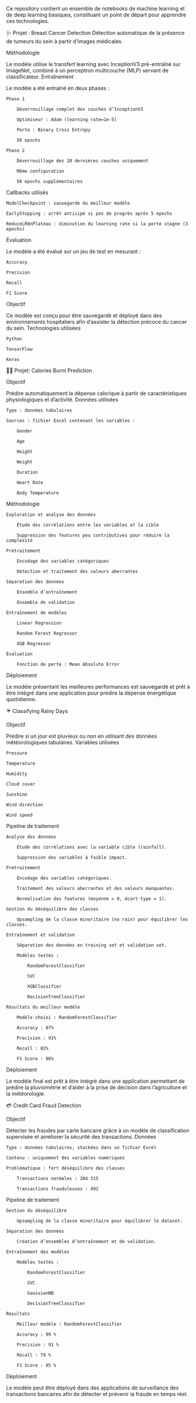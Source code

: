 Ce repository contient un ensemble de notebooks de machine learning et de deep learning basiques, constituant un point de départ pour apprendre ces technologies.


🩺 Projet : Breast Cancer Detection
Détection automatique de la présence de tumeurs du sein à partir d’images médicales.


Méthodologie

Le modèle utilise le transfert learning avec InceptionV3 pré-entraîné sur ImageNet, combiné à un perceptron multicouche (MLP) servant de classificateur.
Entraînement

Le modèle a été entraîné en deux phases :

    Phase 1

        Déverrouillage complet des couches d’InceptionV3

        Optimiseur : Adam (learning rate=1e-5)

        Perte : Binary Cross Entropy

        50 epochs

    Phase 2

        Déverrouillage des 20 dernières couches uniquement

        Même configuration

        50 epochs supplémentaires

Callbacks utilisés

    ModelCheckpoint : sauvegarde du meilleur modèle

    EarlyStopping : arrêt anticipé si pas de progrès après 5 epochs

    ReduceLROnPlateau : diminution du learning rate si la perte stagne (3 epochs)

Évaluation

Le modèle a été évalué sur un jeu de test en mesurant :

    Accuracy

    Precision

    Recall

    F1 Score

Objectif

Ce modèle est conçu pour être sauvegardé et déployé dans des environnements hospitaliers afin d’assister la détection précoce du cancer du sein.
Technologies utilisées

    Python

    TensorFlow

    Keras
    
🏃‍♂️ Projet: Calories Burnt Prediction

Objectif

Prédire automatiquement la dépense calorique à partir de caractéristiques physiologiques et d’activité.
Données utilisées

    Type : données tabulaires

    Sources : fichier Excel contenant les variables :

        Gender

        Age

        Height

        Weight

        Duration

        Heart Rate

        Body Temperature

Méthodologie

    Exploration et analyse des données

        Étude des corrélations entre les variables et la cible

        Suppression des features peu contributives pour réduire la complexité

    Prétraitement

        Encodage des variables catégoriques

        Détection et traitement des valeurs aberrantes

    Séparation des données

        Ensemble d’entraînement

        Ensemble de validation

    Entraînement de modèles

        Linear Regression

        Random Forest Regressor

        XGB Regressor

    Évaluation

        Fonction de perte : Mean Absolute Error

Déploiement

Le modèle présentant les meilleures performances est sauvegardé et prêt à être intégré dans une application pour prédire la dépense
énergétique quotidienne.

☔ Classifying Rainy Days

Objectif

Prédire si un jour est pluvieux ou non en utilisant des données météorologiques tabulaires.
Variables utilisées

    Pressure

    Temperature

    Humidity

    Cloud cover

    Sunshine

    Wind direction

    Wind speed

Pipeline de traitement

    Analyse des données

        Étude des corrélations avec la variable cible (rainfall).

        Suppression des variables à faible impact.

    Prétraitement

        Encodage des variables catégoriques.

        Traitement des valeurs aberrantes et des valeurs manquantes.

        Normalisation des features (moyenne = 0, écart-type = 1).

    Gestion du déséquilibre des classes

        Upsampling de la classe minoritaire (no rain) pour équilibrer les classes.

    Entraînement et validation

        Séparation des données en training set et validation set.

        Modèles testés :

            RandomForestClassifier

            SVC

            XGBClassifier

            DecisionTreeClassifier

    Résultats du meilleur modèle

        Modèle choisi : RandomForestClassifier

        Accuracy : 87%

        Precision : 91%

        Recall : 82%

        F1 Score : 86%

Déploiement

Le modèle final est prêt à être intégré dans une application permettant de prédire la pluviométrie et d’aider à la prise de décision dans l’agriculture et la météorologie.

💳 Credit Card Fraud Detection

Objectif

Détecter les fraudes par carte bancaire grâce à un modèle de classification supervisée et améliorer la sécurité des transactions.
Données

    Type : données tabulaires, stockées dans un fichier Excel

    Contenu : uniquement des variables numériques

    Problématique : fort déséquilibre des classes

        Transactions normales : 284 315

        Transactions frauduleuses : 492

Pipeline de traitement

    Gestion du déséquilibre

        Upsampling de la classe minoritaire pour équilibrer le dataset.

    Séparation des données

        Création d’ensembles d’entraînement et de validation.

    Entraînement des modèles

        Modèles testés :

            RandomForestClassifier

            SVC

            GaussianNB

            DecisionTreeClassifier

    Résultats

        Meilleur modèle : RandomForestClassifier

        Accuracy : 99 %

        Precision : 91 %

        Recall : 79 %

        F1 Score : 85 %

Déploiement

Le modèle peut être déployé dans des applications de surveillance des transactions bancaires afin de détecter et prévenir la fraude en temps réel.

